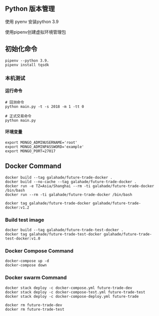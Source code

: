 ## Python 版本管理

使用 pyenv 安装python 3.9

使用pipenv创建虚拟环境管理包

## 初始化命令

```
pipenv --python 3.9.
pipenv install tqsdk
```
### 本机测试
#### 运行命令
```
# 回测命令
python main.py -t -s 2018 -m 1 -tt 0

# 正式交易命令
python main.py
```

#### 环境变量
```
export MONGO_ADMINUSERNAME='root'
export MONGO_ADMINPASSWORD='example'
export MONGO_PORT=27017
```

## Docker Command

```
docker build --tag galahade/future-trade-docker .
docker build --no-cache --tag galahade/future-trade-docker .
docker run -e TZ=Asia/Shanghai --rm -ti galahade/future-trade-docker /bin/bash
docker run --rm -ti galahade/future-trade-docker /bin/bash

docker tag galahade/future-trade-docker galahade/future-trade-docker:v1.2
```
### Build test image

```
docker build --tag galahade/future-trade-test-docker .
docker tag galahade/future-trade-test-docker galahade/future-trade-test-docker:v1.0
```

### Docker Compose Command

```
docker-compose up -d
docker-compose down
```

### Docker swarm Command

```
docker stack deploy -c docker-compose.yml future-trade-dev
docker stack deploy -c docker-compose-test.yml future-trade-test
docker stack deploy -c docker-compose-deploy.yml future-trade

docker rm future-trade-dev
docker rm future-trade-test
```
